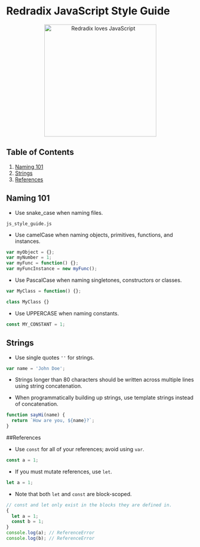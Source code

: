 # Redradix JavaScript Style Guide

<p align="center">
  <img src="https://raw.githubusercontent.com/redradix/javascript-style-guide/master/redradix-heart-js.png" width="300" alt="Redradix loves JavaScript"/>
</p>

## Table of Contents

1. [Naming 101](#naming-101)
1. [Strings](#strings)
1. [References](#references)


## Naming 101

- Use snake_case when naming files.
```
js_style_guide.js
```

- Use camelCase when naming objects, primitives, functions, and instances.
```javascript
var myObject = {};
var myNumber = 1;
var myFunc = function() {};
var myFuncInstance = new myFunc();
```

- Use PascalCase when naming singletones, constructors or classes.
```javascript
var MyClass = function() {};

class MyClass {}
```

- Use UPPERCASE when naming constants.
```javascript
const MY_CONSTANT = 1;
```

## Strings

- Use single quotes `''` for strings.
```javascript
var name = 'John Doe';
```

- Strings longer than 80 characters should be written across multiple lines using string concatenation.

- When programmatically building up strings, use template strings instead of concatenation.
```javascript
function sayHi(name) {
  return `How are you, ${name}?`;
}
```

##References

- Use `const` for all of your references; avoid using `var`.
```javascript
const a = 1;
```

- If you must mutate references, use `let`.
```javascript
let a = 1;
```

- Note that both `let` and `const` are block-scoped.
```javascript
// const and let only exist in the blocks they are defined in.
{
  let a = 1;
  const b = 1;
}
console.log(a); // ReferenceError
console.log(b); // ReferenceError
```